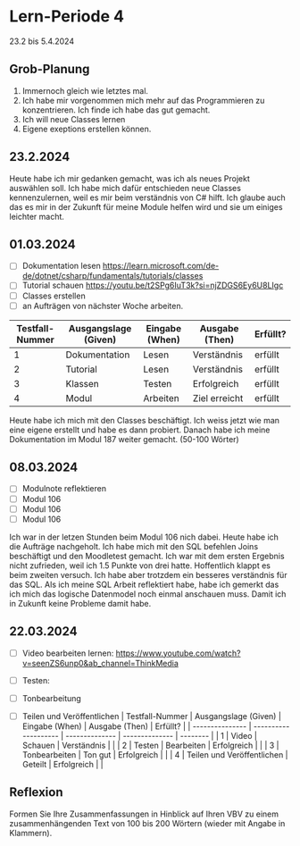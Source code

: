 # Lern-Periode 4

23.2 bis 5.4.2024

## Grob-Planung

1. Immernoch gleich wie letztes mal.
2. Ich habe mir vorgenommen mich mehr auf das Programmieren zu konzentrieren. Ich finde ich habe das gut gemacht.
3. Ich will neue Classes lernen
4. Eigene exeptions erstellen können.

## 23.2.2024

Heute habe ich mir gedanken gemacht, was ich als neues Projekt auswählen soll. Ich habe mich dafür entschieden 
neue Classes kennenzulernen, weil es mir beim verständnis von C# hilft. Ich glaube auch das es mir in der Zukunft für meine Module helfen wird und sie um einiges leichter macht.

## 01.03.2024

- [ ] Dokumentation lesen https://learn.microsoft.com/de-de/dotnet/csharp/fundamentals/tutorials/classes
- [ ] Tutorial schauen https://youtu.be/t2SPg6IuT3k?si=njZDGS6Ey6U8LIgc
- [ ] Classes erstellen 
- [ ] an Aufträgen von nächster Woche arbeiten.

| Testfall-Nummer | Ausgangslage (Given) | Eingabe (When) | Ausgabe (Then) | Erfüllt? |
| --------------- | -------------------- | -------------- | -------------- | -------- |
| 1               |   Dokumentation      |  Lesen         |   Verständnis  |      erfüllt    |
| 2               |   Tutorial           |  Lesen         |   Verständnis  |     erfüllt     |
| 3               |    Klassen           |  Testen        |    Erfolgreich |     erfüllt     |
| 4               |    Modul             |  Arbeiten      | Ziel erreicht  |     erfüllt      |

Heute habe ich mich mit den Classes beschäftigt. Ich weiss jetzt wie man eine eigene erstellt und habe es dann probiert. Danach habe ich meine Dokumentation im Modul 187 weiter gemacht. (50-100 Wörter)

## 08.03.2024
- [ ] Modulnote reflektieren
- [ ] Modul 106
- [ ]  Modul 106
- [ ]   Modul 106

Ich war in der letzen Stunden beim Modul 106 nich dabei. Heute habe ich die Aufträge nachgeholt. Ich habe mich mit den SQL befehlen Joins beschäftigt und den Moodletest gemacht. Ich war mit dem ersten Ergebnis nicht zufrieden, weil ich 1.5 Punkte von drei hatte. Hoffentlich klappt es beim zweiten versuch. Ich habe aber trotzdem ein besseres verständnis für das SQL. Als ich meine SQL Arbeit reflektiert habe, habe ich gemerkt das ich mich das logische Datenmodel noch einmal anschauen muss. Damit ich in Zukunft keine Probleme damit habe.
## 22.03.2024
- [ ] Video bearbeiten lernen: https://www.youtube.com/watch?v=seenZS6unp0&ab_channel=ThinkMedia
- [ ] Testen:
- [ ] Tonbearbeitung
- [ ] Teilen und Veröffentlichen
      | Testfall-Nummer | Ausgangslage (Given) | Eingabe (When) | Ausgabe (Then) | Erfüllt? |
| --------------- | -------------------- | -------------- | -------------- | -------- |
| 1               |   Video    |  Schauen       |   Verständnis  |          |
| 2               |   Testen      |   Bearbeiten       |   Erfolgreich  |        |
| 3               |        Tonbearbeiten  |  Ton gut      |    Erfolgreich |        |
| 4               |    Teilen und  Veröffentlichen   | Geteilt       | Erfolgreich  |        |




## Reflexion

Formen Sie Ihre Zusammenfassungen in Hinblick auf Ihren VBV zu einem zusammenhängenden Text von 100 bis 200 Wörtern (wieder mit Angabe in Klammern).
